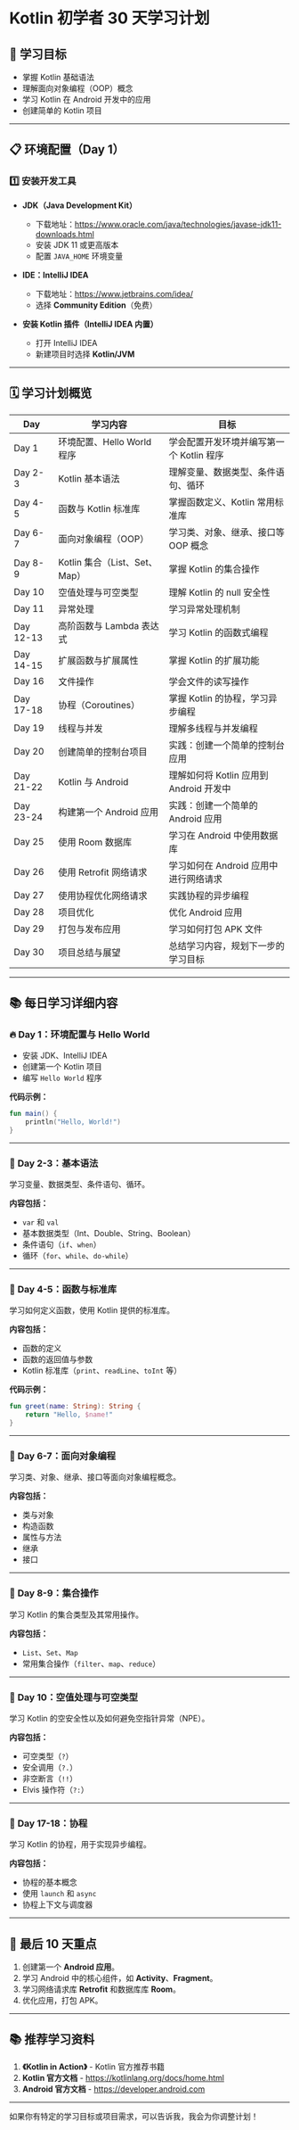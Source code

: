 # Kotlin 初学者 30 天学习计划

## 🎯 **学习目标**
- 掌握 Kotlin 基础语法
- 理解面向对象编程（OOP）概念
- 学习 Kotlin 在 Android 开发中的应用
- 创建简单的 Kotlin 项目

---

## 📋 **环境配置（Day 1）**

### 1️⃣ **安装开发工具**
- **JDK（Java Development Kit）**
  - 下载地址：https://www.oracle.com/java/technologies/javase-jdk11-downloads.html
  - 安装 JDK 11 或更高版本
  - 配置 `JAVA_HOME` 环境变量

- **IDE：IntelliJ IDEA**
  - 下载地址：https://www.jetbrains.com/idea/
  - 选择 **Community Edition**（免费）

- **安装 Kotlin 插件（IntelliJ IDEA 内置）**
  - 打开 IntelliJ IDEA
  - 新建项目时选择 **Kotlin/JVM**

---

## 🗓️ **学习计划概览**

| **Day**  | **学习内容**                             | **目标**                                    |
|----------|-----------------------------------------|---------------------------------------------|
| Day 1    | 环境配置、Hello World 程序               | 学会配置开发环境并编写第一个 Kotlin 程序    |
| Day 2-3  | Kotlin 基本语法                         | 理解变量、数据类型、条件语句、循环         |
| Day 4-5  | 函数与 Kotlin 标准库                    | 掌握函数定义、Kotlin 常用标准库            |
| Day 6-7  | 面向对象编程（OOP）                     | 学习类、对象、继承、接口等 OOP 概念        |
| Day 8-9  | Kotlin 集合（List、Set、Map）            | 掌握 Kotlin 的集合操作                     |
| Day 10   | 空值处理与可空类型                     | 理解 Kotlin 的 null 安全性                 |
| Day 11   | 异常处理                                | 学习异常处理机制                           |
| Day 12-13| 高阶函数与 Lambda 表达式               | 学习 Kotlin 的函数式编程                   |
| Day 14-15| 扩展函数与扩展属性                     | 掌握 Kotlin 的扩展功能                     |
| Day 16   | 文件操作                                | 学会文件的读写操作                         |
| Day 17-18| 协程（Coroutines）                      | 掌握 Kotlin 的协程，学习异步编程           |
| Day 19   | 线程与并发                             | 理解多线程与并发编程                       |
| Day 20   | 创建简单的控制台项目                   | 实践：创建一个简单的控制台应用             |
| Day 21-22| Kotlin 与 Android                      | 理解如何将 Kotlin 应用到 Android 开发中    |
| Day 23-24| 构建第一个 Android 应用                 | 实践：创建一个简单的 Android 应用          |
| Day 25   | 使用 Room 数据库                       | 学习在 Android 中使用数据库                |
| Day 26   | 使用 Retrofit 网络请求                  | 学习如何在 Android 应用中进行网络请求      |
| Day 27   | 使用协程优化网络请求                   | 实践协程的异步编程                        |
| Day 28   | 项目优化                               | 优化 Android 应用                          |
| Day 29   | 打包与发布应用                         | 学习如何打包 APK 文件                     |
| Day 30   | 项目总结与展望                         | 总结学习内容，规划下一步的学习目标        |

---

## 📚 **每日学习详细内容**

### 🔥 **Day 1：环境配置与 Hello World**
- 安装 JDK、IntelliJ IDEA
- 创建第一个 Kotlin 项目
- 编写 `Hello World` 程序

**代码示例：**
```kotlin
fun main() {
    println("Hello, World!")
}
```

---

### 📝 **Day 2-3：基本语法**
学习变量、数据类型、条件语句、循环。

**内容包括：**
- `var` 和 `val`
- 基本数据类型（Int、Double、String、Boolean）
- 条件语句（`if`、`when`）
- 循环（`for`、`while`、`do-while`）

---

### 📝 **Day 4-5：函数与标准库**
学习如何定义函数，使用 Kotlin 提供的标准库。

**内容包括：**
- 函数的定义
- 函数的返回值与参数
- Kotlin 标准库（`print`、`readLine`、`toInt` 等）

**代码示例：**
```kotlin
fun greet(name: String): String {
    return "Hello, $name!"
}
```

---

### 📝 **Day 6-7：面向对象编程**
学习类、对象、继承、接口等面向对象编程概念。

**内容包括：**
- 类与对象
- 构造函数
- 属性与方法
- 继承
- 接口

---

### 📝 **Day 8-9：集合操作**
学习 Kotlin 的集合类型及其常用操作。

**内容包括：**
- `List`、`Set`、`Map`
- 常用集合操作（`filter`、`map`、`reduce`）

---

### 📝 **Day 10：空值处理与可空类型**
学习 Kotlin 的空安全性以及如何避免空指针异常（NPE）。

**内容包括：**
- 可空类型（`?`）
- 安全调用（`?.`）
- 非空断言（`!!`）
- Elvis 操作符（`?:`）

---

### 📝 **Day 17-18：协程**
学习 Kotlin 的协程，用于实现异步编程。

**内容包括：**
- 协程的基本概念
- 使用 `launch` 和 `async`
- 协程上下文与调度器

---

## 🎯 **最后 10 天重点**
1. 创建第一个 **Android 应用**。
2. 学习 Android 中的核心组件，如 **Activity**、**Fragment**。
3. 学习网络请求库 **Retrofit** 和数据库库 **Room**。
4. 优化应用，打包 APK。

---

## 📚 **推荐学习资料**
1. **《Kotlin in Action》** - Kotlin 官方推荐书籍
2. **Kotlin 官方文档** - https://kotlinlang.org/docs/home.html
3. **Android 官方文档** - https://developer.android.com

---

如果你有特定的学习目标或项目需求，可以告诉我，我会为你调整计划！